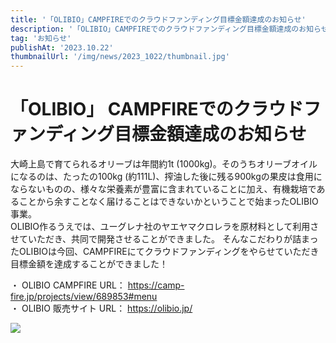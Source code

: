 ```yaml
---
title: '「OLIBIO」CAMPFIREでのクラウドファンディング目標金額達成のお知らせ'
description: '「OLIBIO」CAMPFIREでのクラウドファンディング目標金額達成のお知らせ'
tag: 'お知らせ'
publishAt: '2023.10.22'
thumbnailUrl: '/img/news/2023_1022/thumbnail.jpg'
---
```


# 「OLIBIO」 CAMPFIREでのクラウドファンディング目標金額達成のお知らせ

大崎上島で育てられるオリーブは年間約1t (1000kg)。そのうちオリーブオイルになるのは、たったの100kg (約111L)、搾油した後に残る900kgの果皮は食用にならないものの、様々な栄養素が豊富に含まれていることに加え、有機栽培であることから余すことなく届けることはできないかということで始まったOLIBIO事業。  
OLIBIO作るうえでは、ユーグレナ社のヤエヤマクロレラを原材料として利用させていただき、共同で開発させることができました。
そんなこだわりが詰まったOLIBIOは今回、CAMPFIREにてクラウドファンディングをやらせていただき目標金額を達成することができました！

・ OLIBIO CAMPFIRE URL： https://camp-fire.jp/projects/view/689853#menu  
・ OLIBIO 販売サイト URL： https://olibio.jp/

![](/img/news/2023_1022/content.jpg)
